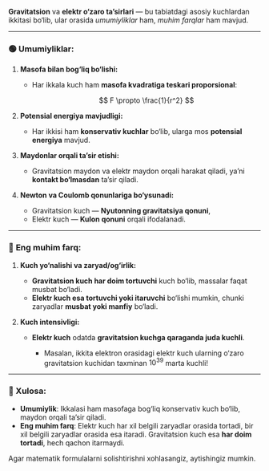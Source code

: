 **Gravitatsion** va **elektr o‘zaro ta’sirlari** — bu tabiatdagi asosiy kuchlardan ikkitasi bo‘lib, ular orasida *umumiyliklar* ham, *muhim farqlar* ham mavjud.

---

### 🟢 **Umumiyliklar:**

1. **Masofa bilan bog‘liq bo‘lishi:**

   * Har ikkala kuch ham **masofa kvadratiga teskari proporsional**:

     $$
     F \propto \frac{1}{r^2}
     $$

2. **Potensial energiya mavjudligi:**

   * Har ikkisi ham **konservativ kuchlar** bo‘lib, ularga mos **potensial energiya** mavjud.

3. **Maydonlar orqali ta’sir etishi:**

   * Gravitatsion maydon va elektr maydon orqali harakat qiladi, ya’ni **kontakt bo‘lmasdan** ta’sir qiladi.

4. **Newton va Coulomb qonunlariga bo‘ysunadi:**

   * Gravitatsion kuch — **Nyutonning gravitatsiya qonuni**,
   * Elektr kuch — **Kulon qonuni** orqali ifodalanadi.

---

### 🔴 **Eng muhim farq:**

1. **Kuch yo‘nalishi va zaryad/og‘irlik:**

   * **Gravitatsion kuch har doim tortuvchi** kuch bo‘lib, massalar faqat musbat bo‘ladi.
   * **Elektr kuch esa tortuvchi yoki itaruvchi** bo‘lishi mumkin, chunki zaryadlar **musbat yoki manfiy** bo‘ladi.

2. **Kuch intensivligi:**

   * **Elektr kuch** odatda **gravitatsion kuchga qaraganda juda kuchli**.

     * Masalan, ikkita elektron orasidagi elektr kuch ularning o‘zaro gravitatsion kuchidan taxminan $10^{39}$ marta kuchli!

---

### 🧠 Xulosa:

* **Umumiylik**: Ikkalasi ham masofaga bog‘liq konservativ kuch bo‘lib, maydon orqali ta’sir qiladi.
* **Eng muhim farq**: Elektr kuch har xil belgili zaryadlar orasida tortadi, bir xil belgili zaryadlar orasida esa itaradi. Gravitatsion kuch esa **har doim tortadi**, hech qachon itarmaydi.

Agar matematik formulalarni solishtirishni xohlasangiz, aytishingiz mumkin.
